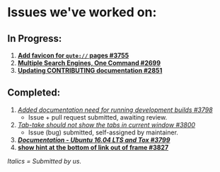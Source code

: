 # Issues we've worked on:

## In Progress:

1. **[Add favicon for `qute://` pages #3755](https://github.com/qutebrowser/qutebrowser/issues/3755)**
2. **[Multiple Search Engines, One Command #2699](https://github.com/qutebrowser/qutebrowser/issues/2699)**
3. **[Updating CONTRIBUTING documentation #2851](https://github.com/qutebrowser/qutebrowser/issues/2851)**

## Completed:

1. *[Added documentation need for running development builds #3798](https://github.com/qutebrowser/qutebrowser/pull/3798)*  
     * Issue + pull request submitted, awaiting review.
2. *[Tab-take should not show the tabs in current window #3800](https://github.com/qutebrowser/qutebrowser/issues/3800)*  
    * Issue (bug) submitted, self-assigned by maintainer.
3. ***[Documentation - Ubuntu 16.04 LTS and Tox #3799](https://github.com/qutebrowser/qutebrowser/issues/3799)***
4. **[show hint at the bottom of link out of frame #3827](https://github.com/qutebrowser/qutebrowser/issues/3810)**

*Italics = Submitted by us.*
